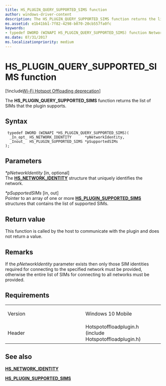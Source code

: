 ```yaml
---
title: HS_PLUGIN_QUERY_SUPPORTED_SIMS function
author: windows-driver-content
description: The HS_PLUGIN_QUERY_SUPPORTED_SIMS function returns the list of SIMs that the plugin supports.
ms.assetid: e1b41bb1-7f82-4298-b070-20cb557fa0fc
keywords: 
- typedef DWORD (WINAPI HS_PLUGIN_QUERY_SUPPORTED_SIMS) function Network Drivers Starting with Windows Vista
ms.date: 07/31/2017 
ms.localizationpriority: medium
---
```


# HS\_PLUGIN\_QUERY\_SUPPORTED\_SIMS function

[!include[Wi-Fi Hotspot Offloading deprecation](wi-fi-hotspot-offloading-deprecation.md)]


The **HS\_PLUGIN\_QUERY\_SUPPORTED\_SIMS** function returns the list of SIMs that the plugin supports.

Syntax
------

```ManagedCPlusPlus
 typedef DWORD (WINAPI *HS_PLUGIN_QUERY_SUPPORTED_SIMS)(
  _In_opt_ HS_NETWORK_IDENTITY      *pNetworkIdentity,
  _Inout_  HS_PLUGIN_SUPPORTED_SIMS *pSupportedSIMs
);
```

Parameters
----------

*\*pNetworkIdentity* \[in, optional\]  
The [**HS\_NETWORK\_IDENTITY**](hs-network-identity.md) structure that uniquely identifies the network.

*\*pSupportedSIMs* \[in, out\]  
Pointer to an array of one or more [**HS\_PLUGIN\_SUPPORTED\_SIMS**](hs-plugin-supported-sims.md) structures that contains the list of supported SIMs.

Return value
------------

This function is called by the host to communicate with the plugin and does not return a value.

Remarks
-------

If the *pNetworkIdentity* parameter exists then only those SIM identities required for connecting to the specified network must be provided, otherwise the entire list of SIMs for connecting to all networks must be provided.

Requirements
------------

<table>
<colgroup>
<col width="50%" />
<col width="50%" />
</colgroup>
<tbody>
<tr class="odd">
<td><p>Version</p></td>
<td><p>Windows 10 Mobile</p></td>
</tr>
<tr class="even">
<td><p>Header</p></td>
<td>Hotspotoffloadplugin.h (include Hotspotoffloadplugin.h)</td>
</tr>
</tbody>
</table>

## See also


[**HS\_NETWORK\_IDENTITY**](hs-network-identity.md)

[**HS\_PLUGIN\_SUPPORTED\_SIMS**](hs-plugin-supported-sims.md)

 

 




